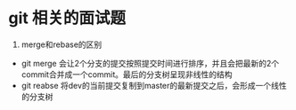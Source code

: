 # git 相关的面试题

1. merge和rebase的区别

+ git merge 会让2个分支的提交按照提交时间进行排序，并且会把最新的2个commit合并成一个commit。最后的分支树呈现非线性的结构
+ git reabse 将dev的当前提交复制到master的最新提交之后，会形成一个线性的分支树
